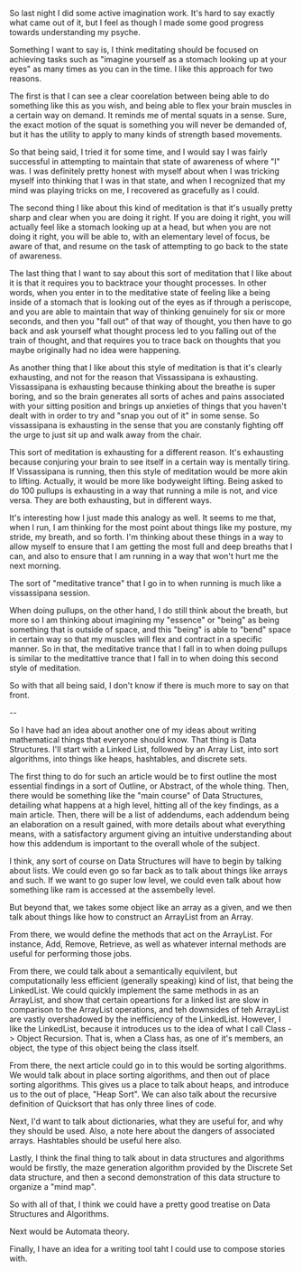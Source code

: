 So last night I did some active imagination work. It's hard to say exactly what
came out of it, but I feel as though I made some good progress towards
understanding my psyche.

Something I want to say is, I think meditating should be focused on achieving
tasks such as "imagine yourself as a stomach looking up at your eyes" as many
times as you can in the time. I like this approach for two reasons.

The first is that I can see a clear coorelation between being able to do
something like this as you wish, and being able to flex your brain muscles in a
certain way on demand. It reminds me of mental squats in a sense. Sure, the
exact motion of the squat is something you will never be demanded of, but it
has the utility to apply to many kinds of strength based movements.

So that being said, I tried it for some time, and I would say I was fairly
successful in attempting to maintain that state of awareness of where "I" was.
I was definitely pretty honest with myself about when I was tricking myself
into thinking that I was in that state, and when I recognized that my mind was
playing tricks on me, I recovered as gracefully as I could.

The second thing I like about this kind of meditation is that it's usually
pretty sharp and clear when you are doing it right. If you are doing it right,
you will actually feel like a stomach looking up at a head, but when you are
not doing it right, you will be able to, with an elementary level of focus, be
aware of that, and resume on the task of attempting to go back to the state of
awareness.

The last thing that I want to say about this sort of meditation that I like
about it is that it requires you to backtrace your thought processes. In other
words, when you enter in to the meditative state of feeling like a being inside
of a stomach that is looking out of the eyes as if through a periscope, and you
are able to maintain that way of thinking genuinely for six or more seconds,
and then you "fall out" of that way of thought, you then have to go back and
ask yourself what thought process led to you falling out of the train of
thought, and that requires you to trace back on thoughts that you maybe
originally had no idea were happening.

As another thing that I like about this style of meditation is that it's
clearly exhausting, and not for the reason that Vissassipana is exhausting.
Vissassipana is exhausting because thinking about the breathe is super boring,
and so the brain generates all sorts of aches and pains associated with your
sitting position and brings up anxieties of things that you haven't dealt with
in order to try and "snap you out of it" in some sense. So vissassipana is
exhausting in the sense that you are constanly fighting off the urge to just
sit up and walk away from the chair.

This sort of meditation is exhausting for a different reason. It's exhausting
because conjuring your brain to see itself in a certain way is mentally tiring.
If Vissassipana is running, then this style of meditation would be more akin to
lifting. Actually, it would be more like bodyweight lifting. Being asked to do
100 pullups is exhausting in a way that running a mile is not, and vice versa.
They are both exhausting, but in different ways.

It's interesting how I just made this analogy as well. It seems to me that,
when I run, I am thinking for the most point about things like my posture, my
stride, my breath, and so forth. I'm thinking about these things in a way to
allow myself to ensure that I am getting the most full and deep breaths that I
can, and also to ensure that I am running in a way that won't hurt me the next
morning.

The sort of "meditative trance" that I go in to when running is much like a
vissassipana session.

When doing pullups, on the other hand, I do still think about the breath, but
more so I am thinking about imagining my "essence" or "being" as being
something that is outside of space, and this "being" is able to "bend" space
in certain way so that my muscles will flex and contract in a specific manner.
So in that, the meditative trance that I fall in to when doing pullups is
similar to the meditattive trance that I fall in to when doing this second
style of meditation.

So with that all being said, I don't know if there is much more to say on that
front.

--

So I have had an idea about another one of my ideas about writing mathematical
things that everyone should know. That thing is Data Structures. I'll start
with a Linked List, followed by an Array List, into sort algorithms, into
things like heaps, hashtables, and discrete sets.

The first thing to do for such an article would be to first outline the most
essential findings in a sort of Outline, or Abstract, of the whole thing. Then,
there would be something like the "main course" of Data Structures, detailing
what happens at a high level, hitting all of the key findings, as a main
article. Then, there will be a list of addendums, each addendum being an
elaboration on a result gained, with more details about what everything means,
with a satisfactory argument giving an intuitive understanding about how this
addendum is important to the overall whole of the subject.

I think, any sort of course on Data Structures will have to begin by talking
about lists. We could even go so far back as to talk about things like arrays
and such. If we want to go super low level, we could even talk about how
something like ram is accessed at the assembelly level.

But beyond that, we takes some object like an array as a given, and we then
talk about things like how to construct an ArrayList from an Array.

From there, we would define the methods that act on the ArrayList. For
instance, Add, Remove, Retrieve, as well as whatever internal methods are
useful for performing those jobs.

From there, we could talk about a semantically equivilent, but computationally
less efficient (generally speaking) kind of list, that being the LinkedList. We
could quickly implement the same methods in as an ArrayList, and show that
certain opeartions for a linked list are slow in comparison to the ArrayList
operations, and teh downsides of teh ArrayList are vastly overshadowed by the
inefficiency of the LinkedList. However, I like the LinkedList, because it
introduces us to the idea of what I call Class -> Object Recursion. That is,
when a Class has, as one of it's members, an object, the type of this object
being the class itself.

From there, the next article could go in to this would be sorting algorithms.
We would talk about in place sorting algorithms, and then out of place sorting
algorithms. This gives us a place to talk about heaps, and introduce us to the
out of place, "Heap Sort". We can also talk about the recursive definition of
Quicksort that has only three lines of code.

Next, I'd want to talk about dictionaries, what they are useful for, and why
they should be used. Also, a note here about the dangers of associated arrays.
Hashtables should be useful here also.

Lastly, I think the final thing to talk about in data structures and algorithms
would be firstly, the maze generation algorithm provided by the Discrete Set
data structure, and then a second demonstration of this data structure to
organize a "mind map".

So with all of that, I think we could have a pretty good treatise on Data
Structures and Algorithms.

Next would be Automata theory.

Finally, I have an idea for a writing tool taht I could use to compose stories
with.
